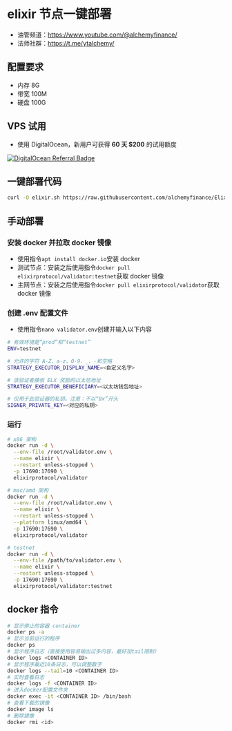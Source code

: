# elixir 节点一键部署

- 油管频道：https://www.youtube.com/@alchemyfinance/
- 法师社群：https://t.me/ytalchemy/

## 配置要求
- 内存 8G
- 带宽 100M
- 硬盘 100G

## VPS 试用
- 使用 DigitalOcean，新用户可获得 **60 天 $200** 的试用额度

[![DigitalOcean Referral Badge](https://web-platforms.sfo2.cdn.digitaloceanspaces.com/WWW/Badge%201.svg)](https://www.digitalocean.com/?refcode=9de664fa6fad&utm_campaign=Referral_Invite&utm_medium=Referral_Program&utm_source=badge)

## 一键部署代码

```bash
curl -O elixir.sh https://raw.githubusercontent.com/alchemyfinance/Elixir/refs/heads/main/elixir.sh && chmod +x elixir.sh && ./elixir.sh
```

## 手动部署
### 安装 docker 并拉取 docker 镜像
- 使用指令`apt install docker.io`安装 docker
- 测试节点：安装之后使用指令`docker pull elixirprotocol/validator:testnet`获取 docker 镜像
- 主网节点：安装之后使用指令`docker pull elixirprotocol/validator`获取 docker 镜像
### 创建 .env 配置文件
- 使用指令`nano validator.env`创建并输入以下内容
```bash
# 有效环境是“prod”和“testnet”
ENV=testnet

# 允许的字符 A-Z、a-z、0-9、_、-和空格
STRATEGY_EXECUTOR_DISPLAY_NAME=<自定义名字>

# 该验证者接收 ELX 奖励的以太坊地址
STRATEGY_EXECUTOR_BENEFICIARY=<以太坊钱包地址>

# 仅用于此验证器的私钥。注意：不以“0x”开头
SIGNER_PRIVATE_KEY=<对应的私钥>
```
### 运行
```bash
# x86 架构
docker run -d \
  --env-file /root/validator.env \
  --name elixir \
  --restart unless-stopped \
  -p 17690:17690 \
  elixirprotocol/validator

# mac/amd 架构
docker run -d \
  --env-file /root/validator.env \
  --name elixir \
  --restart unless-stopped \
  --platform linux/amd64 \
  -p 17690:17690 \
  elixirprotocol/validator

# testnet
docker run -d \
  --env-file /path/to/validator.env \
  --name elixir \
  --restart unless-stopped \
  -p 17690:17690 \
  elixirprotocol/validator:testnet
```



## docker 指令

```bash
# 显示停止的容器 container
docker ps -a
# 显示当前运行的程序
docker ps
# 显示程序日志（直接使用容易输出过多内容，最好加tail限制）
docker logs <CONTAINER ID>
# 显示程序最近10条日志，可以调整数字
docker logs --tail=10 <CONTAINER ID>
# 实时查看日志
docker logs -f <CONTAINER ID>
# 进入docker配置文件夹
docker exec -it <CONTAINER ID> /bin/bash
# 查看下载的镜像
docker image ls
# 删除镜像
docker rmi <id>
```
